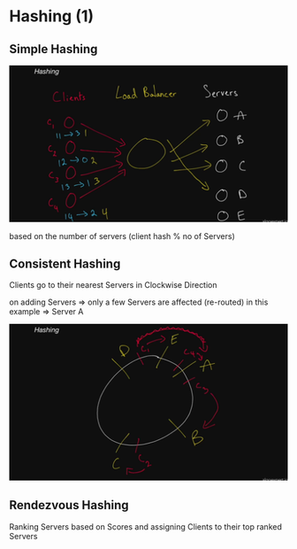 # Hashing (1)

## Simple Hashing

![Untitled](Hashing%20(1)%20fbadc943ea1d407a951f019bc25e2f9b/Untitled.png)

based on the number of servers (client hash % no of Servers)

## Consistent Hashing

Clients go to their nearest Servers in Clockwise Direction

on adding Servers ⇒ only a few Servers are affected (re-routed) in this example ⇒ Server A

![Untitled](Hashing%20(1)%20fbadc943ea1d407a951f019bc25e2f9b/Untitled%201.png)

## Rendezvous Hashing

Ranking Servers based on Scores and assigning Clients to their top ranked Servers